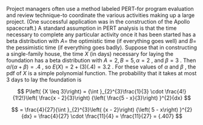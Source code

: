 Project managers often use a method labeled PERT-for program evaluation and review technique-to coordinate the various activities making up a large project. (One successful application was in the construction of the Apollo spacecraft.) A standard assumption in PERT analysis is that the time necessary to complete any particular activity once it has been started has a beta distribution with $A =$ the optimistic time (if everything goes well) and $B =$ the pessimistic time (if everything goes badly). Suppose that in constructing a single-family house, the time $X$ (in days) necessary for laying the foundation has a beta distribution with $A = 2, B = 5,\alpha = 2$ , and $\beta = 3$ . Then $\alpha /\left( {\alpha + \beta }\right) = {.4}$ , so $E\left( X\right) = 2 + \left( 3\right) \left( {.4}\right) = {3.2}$ . For these values of $\alpha$ and $\beta$ , the pdf of $X$ is a simple polynomial function. The probability that it takes at most 3 days to lay the foundation is

$$
P\left( {X \leq 3}\right) = {\int }_{2}^{3}\frac{1}{3} \cdot \frac{4!}{1!2!}\left( \frac{x - 2}{3}\right) {\left( \frac{5 - x}{3}\right) }^{2}{dx}
$$

$$
= \frac{4}{27}{\int }_{2}^{3}\left( {x - 2}\right) {\left( 5 - x\right) }^{2}{dx} = \frac{4}{27} \cdot \frac{11}{4} = \frac{11}{27} = {.407}
$$